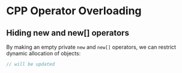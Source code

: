 # CPP Operator Overloading

## Hiding new and new[] operators
By making an empty private ```new``` and ```new[]``` operators, we can restrict dynamic allocation of objects:
```cpp
// will be updated
```
